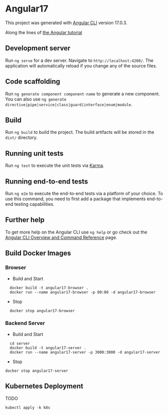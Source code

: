 # Angular17

This project was generated with [Angular CLI](https://github.com/angular/angular-cli) version 17.0.3.

Along the lines of [the Angular tutorial](https://angular.io/tutorial/first-app/)

## Development server

Run `ng serve` for a dev server. Navigate to `http://localhost:4200/`. The application will automatically reload if you change any of the source files.

## Code scaffolding

Run `ng generate component component-name` to generate a new component. You can also use `ng generate directive|pipe|service|class|guard|interface|enum|module`.

## Build

Run `ng build` to build the project. The build artifacts will be stored in the `dist/` directory.

## Running unit tests

Run `ng test` to execute the unit tests via [Karma](https://karma-runner.github.io).

## Running end-to-end tests

Run `ng e2e` to execute the end-to-end tests via a platform of your choice. To use this command, you need to first add a package that implements end-to-end
testing capabilities.

## Further help

To get more help on the Angular CLI use `ng help` or go check out the [Angular CLI Overview and Command Reference](https://angular.io/cli) page.

## Build Docker Images

### Browser

- Build and Start

```shell
  docker build -t angular17-browser .
  docker run --name angular17-browser -p 80:80 -d angular17-browser
```

- Stop

```shell
  docker stop angular17-browser
```

### Backend Server

- Build and Start

```shell
  cd server
  docker build -t angular17-server .
  docker run --name angular17-server -p 3000:3000 -d angular17-server
```

- Stop

```shell
docker stop angular17-server
```

## Kubernetes Deployment

TODO

```shell
kubectl apply -k k8s
```
